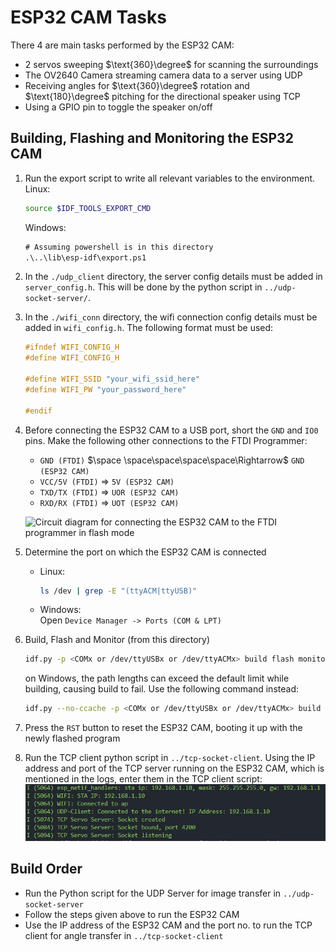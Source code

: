 # ESP32 CAM Tasks
There 4 are main tasks performed by the ESP32 CAM:

- 2 servos sweeping $\text{360}\degree$ for scanning the surroundings
- The OV2640 Camera streaming camera data to a server using UDP
- Receiving angles for $\text{360}\degree$ rotation and $\text{180}\degree$ pitching for the directional speaker using TCP
- Using a GPIO pin to toggle the speaker on/off

## Building, Flashing and Monitoring the ESP32 CAM

1. Run the export script to write all relevant variables to the environment.<br>
    Linux:
    ```sh
    source $IDF_TOOLS_EXPORT_CMD
    ```
    Windows:
    ```ps
    # Assuming powershell is in this directory
    .\..\lib\esp-idf\export.ps1
    ```
1. In the `./udp_client` directory, the server config details must be added in `server_config.h`. This will be done by the python script in `../udp-socket-server/`.
1. In the `./wifi_conn` directory, the wifi connection config details must be added in `wifi_config.h`. The following format must be used:
    
    ```h
    #ifndef WIFI_CONFIG_H
    #define WIFI_CONFIG_H

    #define WIFI_SSID "your_wifi_ssid_here"
    #define WIFI_PW "your_password_here"

    #endif
    ```
1. Before connecting the ESP32 CAM to a USB port, short the `GND` and `IO0` pins.
    Make the following other connections to the FTDI Programmer:

    - `GND (FTDI)` $\space \space\space\space\space\Rightarrow$ `GND (ESP32 CAM)` 
    - `VCC/5V (FTDI)` $\Rightarrow$ `5V (ESP32 CAM)` 
    - `TXD/TX (FTDI)` $\Rightarrow$ `UOR (ESP32 CAM)` 
    - `RXD/RX (FTDI)` $\Rightarrow$ `UOT (ESP32 CAM)` 

    ![Circuit diagram for connecting the ESP32 CAM to the FTDI programmer in flash mode](https://cgomesu.com/assets/posts/2021-01-15-Esp32cam-tasmota-webcam-server/esp32cam-wiring-flash-mode.jpg)
1. Determine the port on which the ESP32 CAM is connected<br>
    - Linux:<br>
      ```sh
      ls /dev | grep -E "(ttyACM|ttyUSB)"
    - Windows:<br>
      Open `Device Manager -> Ports (COM & LPT)`
    
1. Build, Flash and Monitor (from this directory)
    ```sh
    idf.py -p <COMx or /dev/ttyUSBx or /dev/ttyACMx> build flash monitor
    ```
    on Windows, the path lengths can exceed the default limit while building, causing build to fail. Use the following command instead:
    ```sh
    idf.py --no-ccache -p <COMx or /dev/ttyUSBx or /dev/ttyACMx> build flash monitor
    ```
1. Press the `RST` button to reset the ESP32 CAM, booting it up with the newly flashed program 
1. Run the TCP client python script in `../tcp-socket-client`. Using the IP address and port of the TCP server running on the ESP32 CAM, which is mentioned in the logs, enter them in the TCP client script:
    ![Getting TCP server IP and port from the logs from the ESP32 CAM](/static/ESP32_CAM_Boot.png)

## Build Order

- Run the Python script for the UDP Server for image transfer in `../udp-socket-server`
- Follow the steps given above to run the ESP32 CAM
- Use the IP address of the ESP32 CAM and the port no. to run the TCP client for angle transfer in `../tcp-socket-client`